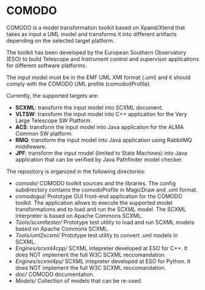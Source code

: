 # COMODO

COMODO is a model transformation toolkit based on Xpand/Xtend that takes as input a UML model and transforms it into different artifacts depending on the selected target platform.

The toolkit has been developed by the European Southern Observatory (ESO) to build Telescope and Instrument control and supervisor applications for different software platforms. 

The input model must be in the EMF UML XMI format (.uml) and it should comply with the COMODO UML profile (comododProfile).

Currently, the supported targets are:
* **SCXML**: transform the input model into SCXML document.
* **VLTSW**: transform the input model into C++ application for the Very Large Telescope SW Platform.
* **ACS**: transform the input model into Java application for the ALMA Common SW platform.
* **RMQ**: transform the input model into Java application using RabbitMQ middleware.
* **JPF**: transform the input model (limited to State Machines) into Java application that can be verified by Java Pathfinder model checker.

The repository is organized in the following directories:
* _comodo/_ COMODO toolkit sources and the libraries. The config subdirectory contains the comodoProfile in MagicDraw and .uml format.
* _comodogui/_ Prototype GUI front-end application for the COMODO toolkit. The application allows to execute the supported model transformations and to load and run the SCXML model. The SCXML interpreter is based on Apache Commons SCXML.
* _Tools/scxmltester/_ Prototype test utility to load and run SCXML models based on Apache Commons SCXML.
* _Tools/uml2scxml/_ Prototype test utility to convert .uml models in SCXML.
* _Engines/scxml4cpp/_ SCXML intepreter developed at ESO for C++. It does NOT implement the full W3C SCXML reccomandation.
* _Engines/scxml4py/_ SCXML intepreter developed at ESO for Python. It does NOT implement the full W3C SCXML reccomandation.
* _doc/_ COMODO documentation.
* _Models/_ Collection of models that can be re-used.

